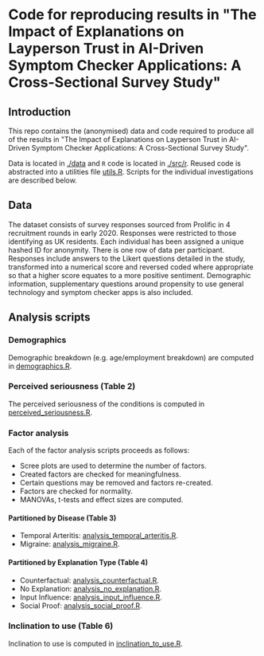# Code for reproducing results in "The Impact of Explanations on Layperson Trust in AI-Driven Symptom Checker Applications: A Cross-Sectional Survey Study"

## Introduction

This repo contains the (anonymised) data and code required to produce all of the results in "The Impact of Explanations on Layperson Trust in AI-Driven Symptom Checker Applications: A Cross-Sectional Survey Study".

Data is located in [./data](./data) and `R` code is located in [./src/r](./src/r).
Reused code is abstracted into a utilities file [utils.R](./src/r/utils.R). 
Scripts for the individual investigations are described below.

## Data

The dataset consists of survey responses sourced from Prolific in 4 recruitment rounds in early 2020. Responses were restricted to those identifying as UK residents. Each individual has been assigned a unique hashed ID for anonymity. There is one row of data per participant. Responses include answers to the Likert questions detailed in the study, transformed into a numerical score and reversed coded where appropriate so that a higher score equates to a more positive sentiment. Demographic information, supplementary questions around propensity to use general technology  and symptom checker apps is also included.

## Analysis scripts

### Demographics

Demographic breakdown (e.g. age/employment breakdown) are computed in [demographics.R](src/r/demographics.R).

### Perceived seriousness (Table 2)

The perceived seriousness of the conditions is computed in [perceived_seriousness.R](src/r/perceived_seriousness.R).

### Factor analysis

Each of the factor analysis scripts proceeds as follows:

- Scree plots are used to determine the number of factors.
- Created factors are checked for meaningfulness.
- Certain questions may be removed and factors re-created.
- Factors are checked for normality.
- MANOVAs, t-tests and effect sizes are computed.

#### Partitioned by Disease (Table 3)

- Temporal Arteritis: [analysis_temporal_arteritis.R](src/r/analysis_temporal_arteritis.R).
- Migraine: [analysis_migraine.R](src/r/migraine.R).

#### Partitioned by Explanation Type (Table 4)

- Counterfactual: [analysis_counterfactual.R](src/r/analysis_counterfactual.R).
- No Explanation: [analysis_no_explanation.R](src/r/no_explanation.R).
- Input Influence: [analysis_input_influence.R](src/r/input_influence.R).
- Social Proof: [analysis_social_proof.R](src/r/social_proof.R).

### Inclination to use (Table 6)

Inclination to use is computed in [inclination_to_use.R](src/r/inclination_to_use.R).
